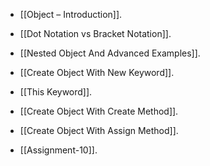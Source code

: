 
- [[Object – Introduction]].
- [[Dot Notation vs Bracket Notation]].
- [[Nested Object And Advanced Examples]].
- [[Create Object With New Keyword]].
- [[This Keyword]].
- [[Create Object With Create Method]].
- [[Create Object With Assign Method]].


- [[Assignment-10]].